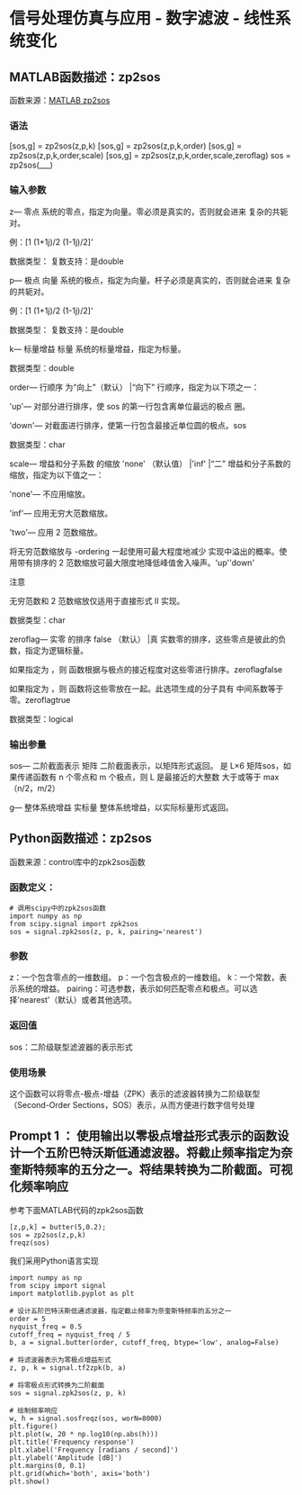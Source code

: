 # 信号处理仿真与应用 - 数字滤波 - 线性系统变化

## MATLAB函数描述：zp2sos

函数来源：[MATLAB zp2sos](https://ww2.mathworks.cn/help/signal/ref/zp2sos.html?s_tid=doc_ta)

### 语法
[sos,g] = zp2sos(z,p,k)
[sos,g] = zp2sos(z,p,k,order)
[sos,g] = zp2sos(z,p,k,order,scale)
[sos,g] = zp2sos(z,p,k,order,scale,zeroflag)
sos = zp2sos(___)
### 输入参数
z— 零点
系统的零点，指定为向量。零必须是真实的，否则就会进来 复杂的共轭对。

例：[1 (1+1j)/2 (1-1j)/2]'

数据类型：
复数支持：是double

p— 极点
向量
系统的极点，指定为向量。杆子必须是真实的，否则就会进来 复杂的共轭对。

例：[1 (1+1j)/2 (1-1j)/2]'

数据类型：
复数支持：是double

k— 标量增益
标量
系统的标量增益，指定为标量。

数据类型：double

order— 行顺序
为“向上”（默认） |“向下”
行顺序，指定为以下项之一：

'up'— 对部分进行排序，使 sos 的第一行包含离单位最远的极点 圈。

'down'— 对截面进行排序，使第一行包含最接近单位圆的极点。sos

数据类型：char

scale— 增益和分子系数
的缩放 'none' （默认值） |'inf' |“二”
增益和分子系数的缩放，指定为以下值之一：

'none'— 不应用缩放。

'inf'— 应用无穷大范数缩放。

'two'— 应用 2 范数缩放。

将无穷范数缩放与 -ordering 一起使用可最大程度地减少 实现中溢出的概率。使用带有排序的 2 范数缩放可最大限度地降低峰值舍入噪声。'up''down'

注意

无穷范数和 2 范数缩放仅适用于直接形式 II 实现。

数据类型：char

zeroflag— 实零
的排序 false （默认） |真
实数零的排序，这些零点是彼此的负数，指定为逻辑标量。

如果指定为 ，则 函数根据与极点的接近程度对这些零进行排序。zeroflagfalse

如果指定为 ，则 函数将这些零放在一起。此选项生成的分子具有 中间系数等于零。zeroflagtrue

数据类型：logical

### 输出参量
sos— 二阶截面表示
矩阵
二阶截面表示，以矩阵形式返回。 是 L×6 矩阵sos，如果传递函数有 n 个零点和 m 个极点，则 L 是最接近的大整数 大于或等于 max（n/2，m/2）

g— 整体系统增益
实标量
整体系统增益，以实际标量形式返回。

## Python函数描述：zp2sos

函数来源：control库中的zpk2sos函数

### 函数定义：

    # 调用scipy中的zpk2sos函数
    import numpy as np
    from scipy.signal import zpk2sos
    sos = signal.zpk2sos(z, p, k, pairing='nearest')


### 参数
z：一个包含零点的一维数组。
p：一个包含极点的一维数组。
k：一个常数，表示系统的增益。
pairing：可选参数，表示如何匹配零点和极点。可以选择'nearest'（默认）或者其他选项。

### 返回值
sos：二阶级联型滤波器的表示形式
### 使用场景
这个函数可以将零点-极点-增益（ZPK）表示的滤波器转换为二阶级联型（Second-Order Sections，SOS）表示，从而方便进行数字信号处理

## Prompt 1 ： 使用输出以零极点增益形式表示的函数设计一个五阶巴特沃斯低通滤波器。将截止频率指定为奈奎斯特频率的五分之一。将结果转换为二阶截面。可视化频率响应

参考下面MATLAB代码的zpk2sos函数
```
[z,p,k] = butter(5,0.2);
sos = zp2sos(z,p,k)
freqz(sos)
```

我们采用Python语言实现
```
import numpy as np
from scipy import signal
import matplotlib.pyplot as plt

# 设计五阶巴特沃斯低通滤波器，指定截止频率为奈奎斯特频率的五分之一
order = 5
nyquist_freq = 0.5
cutoff_freq = nyquist_freq / 5
b, a = signal.butter(order, cutoff_freq, btype='low', analog=False)

# 将滤波器表示为零极点增益形式
z, p, k = signal.tf2zpk(b, a)

# 将零极点形式转换为二阶截面
sos = signal.zpk2sos(z, p, k)

# 绘制频率响应
w, h = signal.sosfreqz(sos, worN=8000)
plt.figure()
plt.plot(w, 20 * np.log10(np.abs(h)))
plt.title('Frequency response')
plt.xlabel('Frequency [radians / second]')
plt.ylabel('Amplitude [dB]')
plt.margins(0, 0.1)
plt.grid(which='both', axis='both')
plt.show()
```




